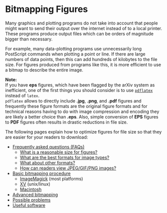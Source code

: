 Bitmapping Figures
==================

Many graphics and plotting programs do not take into account that people
might want to send their output over the internet instead of to a local
printer. These programs produce output files which can be orders of
magnitude bigger than necessary.

For example, many data-plotting programs use unnecessarily long
PostScript commands when plotting a point or line. If there are large
numbers of data points, then this can add hundreds of kilobytes to the
file size. For figures produced from programs like this, it is more
efficient to use a bitmap to describe the entire image.

**Note:**  
If you have **eps** figures, which have been flagged by the arXiv system
as inefficient, one of the first things you should consider is to use
[`pdflatex`](http://arxiv.org/help/submit_tex#pdflatex) instead of
`latex`.  
`pdflatex` allows to directly include **.jpg**, **.png**, and **.pdf**
figures and frequently these figure formats are the original figure
formats and for technical reasons having to do with image compression
and encoding they are likely a better choice than **.eps**. Also, simple
conversion of **EPS** figures to **PDF** figures often results in
drastic reductions in file size.

The following pages explain how to optimize figures for file size so
that they are easier for your readers to download:

-   [Frequently asked questions (FAQs)](faq)
    -   [What is a reasonable size for figures?](faq#size)
    -   [What are the best formats for image types?](faq#format)
    -   [What about other formats?](faq#other)
    -   [How can readers view JPEG/GIF/PNG images?](faq#view)
-   [Basic bitmapping procedure](procedure)
    -   [ImageMagick](procedure#shortImageM) (most platforms)
    -   [XV](procedure#shortXV) (unix/linux)
    -   [Macintosh](procedure#shortMac)
-   [Advanced bitmapping](advanced)
-   [Possible problems](problems)
-   [Useful software](software)
